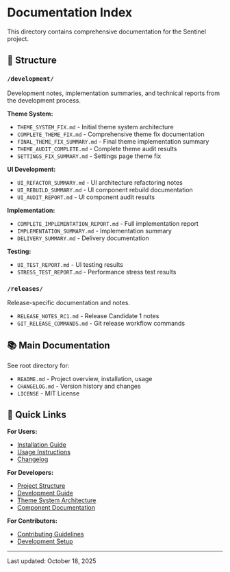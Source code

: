 # Documentation Index

This directory contains comprehensive documentation for the Sentinel project.

## 📁 Structure

### `/development/`
Development notes, implementation summaries, and technical reports from the development process.

**Theme System:**
- `THEME_SYSTEM_FIX.md` - Initial theme system architecture
- `COMPLETE_THEME_FIX.md` - Comprehensive theme fix documentation
- `FINAL_THEME_FIX_SUMMARY.md` - Final theme implementation summary
- `THEME_AUDIT_COMPLETE.md` - Complete theme audit results
- `SETTINGS_FIX_SUMMARY.md` - Settings page theme fix

**UI Development:**
- `UI_REFACTOR_SUMMARY.md` - UI architecture refactoring notes
- `UI_REBUILD_SUMMARY.md` - UI component rebuild documentation
- `UI_AUDIT_REPORT.md` - UI component audit results

**Implementation:**
- `COMPLETE_IMPLEMENTATION_REPORT.md` - Full implementation report
- `IMPLEMENTATION_SUMMARY.md` - Implementation summary
- `DELIVERY_SUMMARY.md` - Delivery documentation

**Testing:**
- `UI_TEST_REPORT.md` - UI testing results
- `STRESS_TEST_REPORT.md` - Performance stress test results

### `/releases/`
Release-specific documentation and notes.

- `RELEASE_NOTES_RC1.md` - Release Candidate 1 notes
- `GIT_RELEASE_COMMANDS.md` - Git release workflow commands

## 📚 Main Documentation

See root directory for:
- `README.md` - Project overview, installation, usage
- `CHANGELOG.md` - Version history and changes
- `LICENSE` - MIT License

## 🔗 Quick Links

**For Users:**
- [Installation Guide](../README.md#installation)
- [Usage Instructions](../README.md#usage)
- [Changelog](../CHANGELOG.md)

**For Developers:**
- [Project Structure](../README.md#project-structure)
- [Development Guide](../README.md#development)
- [Theme System Architecture](development/THEME_SYSTEM_FIX.md)
- [Component Documentation](development/UI_REFACTOR_SUMMARY.md)

**For Contributors:**
- [Contributing Guidelines](../README.md#contributing)
- [Development Setup](../README.md#development)

---

Last updated: October 18, 2025
